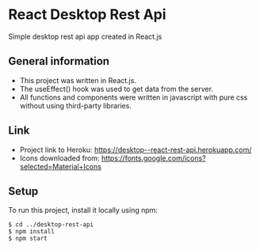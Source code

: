 # React Desktop Rest Api
Simple desktop rest api app created in React.js 
## General information
* This project was written in React.js. 
* The useEffect() hook was used to get data from the server. 
* All functions and components were written in javascript with pure css without using third-party libraries.

## Link
* Project link to Heroku: https://desktop--react-rest-api.herokuapp.com/
* Icons downloaded from: https://fonts.google.com/icons?selected=Material+Icons

## Setup
To run this project, install it locally using npm:

```
$ cd ../desktop-rest-api
$ npm install
$ npm start
```
